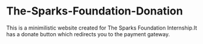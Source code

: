 # The-Sparks-Foundation-Donation
This is a minimilistic website created for The Sparks Foundation Internship.It has a donate button which redirects you to the payment gateway.
